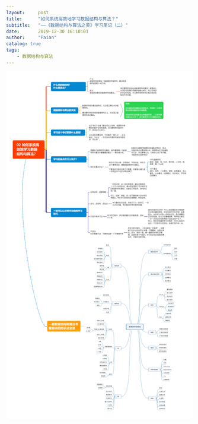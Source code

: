 ```yaml
---
layout:     post
title:      "如何系统高效地学习数据结构与算法？"
subtitle:   "——《数据结构与算法之美》学习笔记（二）"
date:       2019-12-30 16:10:01
author:     "Paian"
catalog: true
tags:
    - 数据结构与算法
---
```


![为什么要学习数据结构和算法？](/img/in-post/02如何系统高效地学习数据结构与算法.png)
